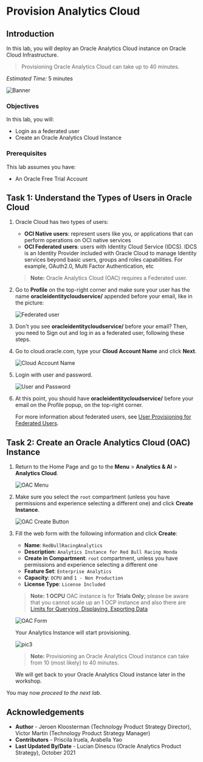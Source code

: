# Provision Analytics Cloud

## Introduction

In this lab, you will deploy an Oracle Analytics Cloud instance on Oracle Cloud Infrastructure.

> Provisioning Oracle Analytics Cloud can take up to 40 minutes.

<!--
[](youtube:Sf5MkI9pTn0)
-->

_Estimated Time:_ 5 minutes

![Banner](./images/banner.png)

### Objectives

In this lab, you will:

- Login as a federated user
- Create an Oracle Analytics Cloud Instance

### Prerequisites
This lab assumes you have:

- An Oracle Free Trial Account

## Task 1: Understand the Types of Users in Oracle Cloud

1. Oracle Cloud has two types of users:

   - **OCI Native users**: represent users like you, or applications that can perform operations on OCI native services
   - **OCI Federated users**: users with Identity Cloud Service (IDCS). IDCS is an Identity Provider included with Oracle Cloud to manage Identity services beyond basic users, groups and roles capabilities. For example, OAuth2.0, Multi Factor Authentication, etc

   > **Note:** Oracle Analytics Cloud (OAC) requires a Federated user.

2. Go to **Profile** on the top-right corner and make sure your user has the name **oracleidentitycloudservice/** appended before your email, like in the picture:

   ![Federated user](././images/oac-profile-federated.png)

3. Don't you see **oracleidentitycloudservice/** before your email? Then, you need to Sign out and log in as a federated user, following these steps.

4. Go to cloud.oracle.com, type your **Cloud Account Name** and click **Next**.

   ![Cloud Account Name](././images/oac-login-cloud-account-name.png)

5. Login with user and password.

   ![User and Password](./images/oac-login-user-password.png)

6. At this point, you should have **oracleidentitycloudservice/** before your email on the Profile popup, on the top-right corner.

   For more information about federated users, see [User Provisioning for Federated Users](https://docs.cloud.oracle.com/en-us/iaas/Content/Identity/Tasks/usingscim.htm).

## Task 2: Create an Oracle Analytics Cloud (OAC) Instance

1. Return to the Home Page and go to the **Menu** > **Analytics & AI** > **Analytics Cloud**.

   ![OAC Menu](./images/oac-menu.png)

2. Make sure you select the `root` compartment (unless you have permissions and experience selecting a different one) and click **Create Instance**.

   ![OAC Create Button](./images/oac-create-button.png)

3. Fill the web form with the following information and click **Create**:

   - **Name**: `RedBullRacingAnalytics`
   - **Description**: `Analytics Instance for Red Bull Racing Honda`
   - **Create in Compartment**: `root` compartment, unless you have permissions and experience selecting a different one
   - **Feature Set**: `Enterprise Analytics`
   - **Capacity**: `OCPU` and `1 - Non Production`
   - **License Type**: `License Included`

    > **Note:** **1 OCPU** OAC instance is for **Trials Only;** please be aware that you cannot scale up an 1 OCP instance and also there are [Limits for Querying, Displaying, Exporting Data](https://docs.oracle.com/en/cloud/paas/analytics-cloud/acoci/create-services.html#GUID-7D6DB4EE-8DD5-44C5-9B6E-9FA847463A5F)

   ![OAC Form](./images/oac-form-redbull.png " ")

   Your Analytics Instance will start provisioning.

   ![pic3](./images/oac-creating.png " ")

   > **Note:** Provisioning an Oracle Analytics Cloud instance can take from 10 (most likely) to 40 minutes.

   We will get back to your Oracle Analytics Cloud instance later in the workshop.

You may now *proceed to the next lab*.

## **Acknowledgements**

- **Author** - Jeroen Kloosterman (Technology Product Strategy Director), Victor Martin (Technology Product Strategy Manager)
- **Contributors** - Priscila Iruela, Arabella Yao
- **Last Updated By/Date** - Lucian Dinescu (Oracle Analytics Product Strategy), October 2021
